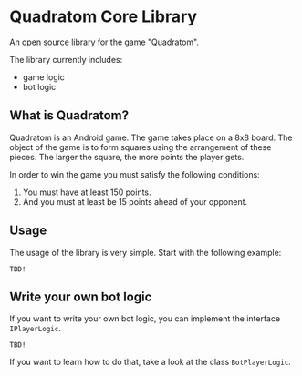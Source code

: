 # Quadratom Core Library

An open source library for the game "Quadratom".

The library currently includes:
- game logic
- bot logic

## What is Quadratom?

Quadratom is an Android game. The game takes place on a 8x8 board. The object of the game is to form squares using the arrangement of these pieces. The larger the square, the more points the player gets. 

In order to win the game you must satisfy the following conditions:

1. You must have at least 150 points.
1. And you must at least be 15 points ahead of your opponent.

## Usage

The usage of the library is very simple. Start with the following example:

```
TBD!
```

## Write your own bot logic

If you want to write your own bot logic, you can implement the interface `IPlayerLogic`.

```
TBD!
```

If you want to learn how to do that, take a look at the class `BotPlayerLogic`.
